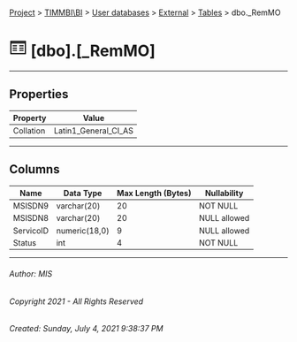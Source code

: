 #### 

[Project](../../../../index.md) > [TIMMBI\\BI](../../../index.md) > [User databases](../../index.md) > [External](../index.md) > [Tables](Tables.md) > dbo._RemMO

# ![Tables](../../../../Images/Table32.png) [dbo].[_RemMO]

---

## <a name="#properties"></a>Properties

| Property | Value |
|---|---|
| Collation | Latin1_General_CI_AS |


---

## <a name="#columns"></a>Columns

| Name | Data Type | Max Length (Bytes) | Nullability |
|---|---|---|---|
| MSISDN9 | varchar(20) | 20 | NOT NULL |
| MSISDN8 | varchar(20) | 20 | NULL allowed |
| ServicoID | numeric(18,0) | 9 | NULL allowed |
| Status | int | 4 | NOT NULL |


---

###### Author:  MIS

###### Copyright 2021 - All Rights Reserved

###### Created: Sunday, July 4, 2021 9:38:37 PM

